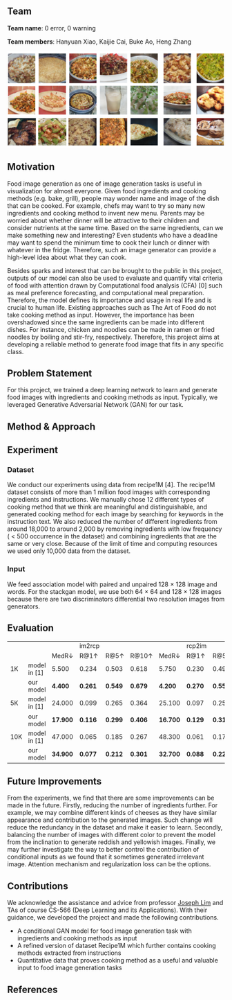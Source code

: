 ## Team

**Team name**: 0 error, 0 warning

**Team members**: Hanyuan Xiao, Kaijie Cai, Buke Ao, Heng Zhang

<p align="center">
  <img src="img_1.PNG" alt="Realistic Generated Food Images"/>
</p>

## Motivation
Food image generation as one of image generation tasks is useful in visualization for almost everyone. Given food ingredients and cooking methods (e.g. bake, grill), people may wonder name and image of the dish that can be cooked. For example, chefs may want to try so many new ingredients and cooking method to invent new menu. Parents may be worried about whether dinner will be attractive to their children and consider nutrients at the same time. Based on the same ingredients, can we make something new and interesting? Even students who have a deadline may want to spend the minimum time to cook their lunch or dinner with whatever in the fridge. Therefore, such an image generator can provide a high-level idea about what they can cook. 

Besides sparks and interest that can be brought to the public in this project, outputs of our model can also be used to evaluate and quantify vital criteria of food with attention drawn by Computational food analysis (CFA) [0] such as meal preference forecasting, and computational meal preparation. Therefore, the model defines its importance and usage in real life and is crucial to human life. Existing approaches such as The Art of Food do not take cooking method as input. However, the importance has been overshadowed since the same ingredients can be made into different dishes. For instance, chicken and noodles can be made in ramen or fried noodles by boiling and stir-fry, respectively. Therefore, this project aims at developing a reliable method to generate food image that fits in any specific class.

## Problem Statement
For this project, we trained a deep learning network to learn and generate food images with ingredients and cooking methods as input. Typically, we leveraged Generative Adversarial Network (GAN) for our task.

## Method & Approach

## Experiment
### Dataset
We conduct our experiments using data from recipe1M [4]. The recipe1M dataset consists of more than 1 million food images with corresponding ingredients and instructions. We manually chose 12 different types of cooking method that we think are meaningful and distinguishable, and generated cooking method for each image by searching for keywords in the instruction text. We also reduced the number of different ingredients from around 18,000 to around 2,000 by removing ingredients with low frequency ( < 500 occurrence in the dataset)  and combining ingredients that are the same or very close.  Because of the limit of time and computing resources we used only 10,000 data from the dataset.

### Input
We feed association model with paired and unpaired 128 &#215; 128 image and words. For the stackgan model, we use both 64 &#215; 64 and 128 &#215; 128 images because there are two discriminators differential two resolution images from generators.

## Evaluation
<table>
   <tr>
      <td></td>
      <td></td>
      <td></td>
      <td>im2rcp</td>
      <td></td>
      <td></td>
      <td></td>
      <td>rcp2im</td>
      <td></td><td></td>
   </tr>
   <tr>
      <td></td>
      <td></td>
      <td>MedR&#8595;</td>
      <td>R@1&#8593;</td>
      <td>R@5&#8593;</td>
      <td>R@10&#8593;</td>
      <td>MedR&#8595;</td>
      <td>R@1&#8593;</td>
      <td>R@5&#8593;</td>
      <td>R@10&#8593;</td>
   </tr>
   <tr>
      <td>1K</td>
      <td>model in [1]</td>
      <td>5.500</td>
      <td>0.234</td>
      <td>0.503</td>
      <td>0.618</td>
      <td>5.750</td>
      <td>0.230</td>
      <td>0.491</td>
      <td>0.615</td>
   </tr>
   <tr>
      <td></td>
      <td>our model</td>
      <td><b>4.400</td>
      <td><b>0.261</td>
      <td><b>0.549</td>
      <td><b>0.679</td>
      <td><b>4.200</td>
      <td><b>0.270</td>
      <td><b>0.556</td>
      <td><b>0.682</td>
   </tr>
   <tr>
      <td>5K</td>
      <td>model in [1]</td>
      <td>24.000</td>
      <td>0.099</td>
      <td>0.265</td>
      <td>0.364</td>
      <td>25.100</td>
      <td>0.097</td>
      <td>0.259</td>
      <td>0.357</td>
   </tr>
   <tr>
      <td></td>
      <td>our model</td>
      <td><b>17.900</td>
      <td><b>0.116</td>
      <td><b>0.299</td>
      <td><b>0.406</td>
      <td><b>16.700</td>
      <td><b>0.129</td>
      <td><b>0.315</td>
      <td><b>0.421</td>
   </tr>
   <tr>
      <td>10K</td>
      <td>model in [1]</td>
      <td>47.000</td>
      <td>0.065</td>
      <td>0.185</td>
      <td>0.267</td>
      <td>48.300</td>
      <td>0.061</td>
      <td>0.178</td>
      <td>0.261</td>
   </tr>
   <tr>
      <td></td>
      <td>our model</td>
      <td><b>34.900</td>
      <td><b>0.077</td>
      <td><b>0.212</td>
      <td><b>0.301</td>
      <td><b>32.700</td>
      <td><b>0.088</td>
      <td><b>0.229</td>
      <td><b>0.319</td>
   </tr>
</table>


## Future Improvements
From the experiments, we find that there are some improvements can be made in the future. Firstly, reducing the number of ingredients further. For example, we may combine different kinds of cheeses as they have similar appearance and contribution to the generated images. Such change will reduce the redundancy in the dataset and make it easier to learn. Secondly, balancing the number of images with different color to prevent the model from the inclination to generate reddish and yellowish images. Finally, we may further investigate the way to better control the contribution of conditional inputs as we found that it sometimes generated irrelevant image. Attention mechanism and regularization loss can be the options.

## Contributions
We acknowledge the assistance and advice from professor [Joseph Lim](https://viterbi-web.usc.edu/~limjj/) and TAs of course CS-566 (Deep Learning and its Applications). With their guidance, we developed the project and made the following contributions.
* A conditional GAN model for food image generation task with ingredients and cooking methods as input
* A refined version of dataset Recipe1M which further contains cooking methods extracted from instructions
* Quantitative data that proves cooking method as a useful and valuable input to food image generation tasks

## References
